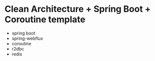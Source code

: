 # Clean Architecture + Spring Boot + Coroutine template
- spring boot
- spring-webflux
- coroutine
- r2dbc
- redis

